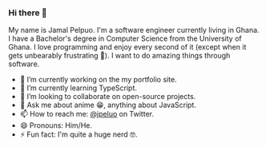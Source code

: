 ### Hi there 👋

My name is Jamal Pelpuo. I'm a software engineer currently living in Ghana. I have a Bachelor's degree in Computer Science from the University of Ghana. I love programming and enjoy every second of it (except when it gets unbearably frustrating 😤️). I want to do amazing things through software.

- 🔭 I’m currently working on the my portfolio site.
- 🌱 I’m currently learning TypeScript.
- 👯 I’m looking to collaborate on open-source projects.
- 💬 Ask me about anime 😁️, anything about JavaScript.
- 📫 How to reach me: [@jpeluo](https://twitter.com/Jpelpuo) on Twitter.
- 😄 Pronouns: Him/He.
- ⚡ Fun fact: I'm quite a huge nerd 🤓️.
